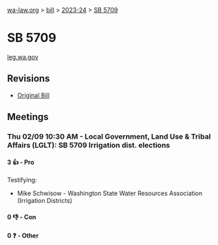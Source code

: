 [wa-law.org](/) > [bill](/bill/) > [2023-24](/bill/2023-24/) > [SB 5709](/bill/2023-24/sb/5709/)

# SB 5709
[leg.wa.gov](https://app.leg.wa.gov/billsummary?BillNumber=5709&Year=2023&Initiative=false)

## Revisions
* [Original Bill](1/)

## Meetings
### Thu 02/09 10:30 AM - Local Government, Land Use & Tribal Affairs (LGLT): SB 5709 Irrigation dist. elections
#### 3 👍 - Pro
Testifying:
* Mike Schwisow - Washington State Water Resources Association (Irrigation Districts)

#### 0 👎 - Con

#### 0 ❓ - Other
